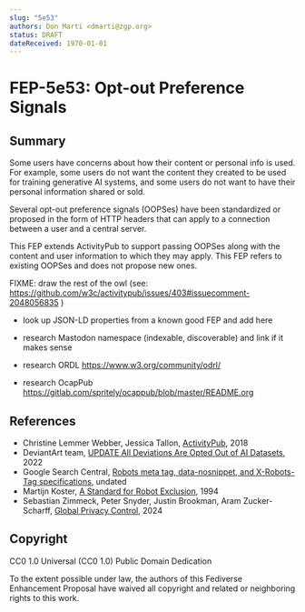 ```yaml
---
slug: "5e53"
authors: Don Marti <dmarti@zgp.org>
status: DRAFT
dateReceived: 1970-01-01
---
```

# FEP-5e53: Opt-out Preference Signals


## Summary

Some users have concerns about how their content or personal info is
used. For example, some users do not want the content they created
to be used for training generative AI systems, and some users do
not want to have their personal information shared or sold.

Several opt-out preference signals (OOPSes) have been
standardized or proposed in the form of HTTP headers that can apply to a
connection between a user and a central server.

This FEP extends ActivityPub to support passing OOPSes along with
the content and user information to which they may apply. This FEP
refers to existing OOPSes and does not propose new ones.

FIXME: draw the rest of the owl (see: https://github.com/w3c/activitypub/issues/403#issuecomment-2048056835 )

 * look up JSON-LD properties from a known good FEP and add here

 * research Mastodon namespace (indexable, discoverable) and link if it makes sense

 * research ORDL https://www.w3.org/community/odrl/

 * research OcapPub https://gitlab.com/spritely/ocappub/blob/master/README.org


## References

- Christine Lemmer Webber, Jessica Tallon, [ActivityPub][ActivityPub], 2018
- DeviantArt team, [UPDATE All Deviations Are Opted Out of AI Datasets][noai], 2022
- Google Search Central, [Robots meta tag, data-nosnippet, and X-Robots-Tag specifications][RobotsMeta], undated
- Martijn Koster, [A Standard for Robot Exclusion][RobotExclusion], 1994
- Sebastian Zimmeck, Peter Snyder, Justin Brookman, Aram Zucker-Scharff, [Global Privacy Control][GPC], 2024


[ActivityPub]: https://www.w3.org/TR/activitypub/
[GPC]: https://privacycg.github.io/gpc-spec/
[noai]: https://www.deviantart.com/team/journal/UPDATE-All-Deviations-Are-Opted-Out-of-AI-Datasets-934500371
[RobotExclusion]: http://www.robotstxt.org/robotstxt.html
[RobotsMeta]: https://developers.google.com/search/docs/crawling-indexing/robots-meta-tag


## Copyright

CC0 1.0 Universal (CC0 1.0) Public Domain Dedication

To the extent possible under law, the authors of this Fediverse Enhancement Proposal have waived all copyright and related or neighboring rights to this work.
